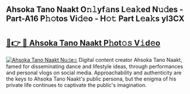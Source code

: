 ## Ahsoka Tano Naakt O𝚗𝚕yf𝚊ns L𝚎a𝚔ed N𝚞𝚍es - Part-A16 P𝚑𝚘tos Vi𝚍𝚎o - H𝚘𝚝 Part L𝚎a𝚔s yl3CX

# <h2><a href="http://kf2xcmr.oniu.top/?m=Ahsoka+Tano+Naakt">🔗👉 🔴 Ahsoka Tano Naakt P𝚑ot𝚘𝚜 V𝚒d𝚎o</a></h2>

[![Ahsoka Tano Naakt Nu𝚍e𝚜](https://i.imgur.com/0qMVB7G.gif)](http://kf2xcmr.oniu.top/?m=Ahsoka+Tano+Naakt)
Digital content creator Ahsoka Tano Naakt, famed for disseminating dance and lifestyle ideas, through performances and personal vlogs on social media. Approachability and authenticity are the keys to Ahsoka Tano Naakt's public persona, but the enigma of his private life continues to captivate the public's imagination.  
